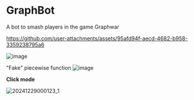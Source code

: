 # GraphBot

A bot to smash players in the game Graphwar


https://github.com/user-attachments/assets/95afd94f-aecd-4682-b958-3359238795a6


![image](https://github.com/user-attachments/assets/7ee4f917-a18f-490c-a105-48a06fc8f43e)

"Fake" piecewise function
![image](https://github.com/user-attachments/assets/0ef7b1f7-0342-4c67-96f0-3e5dab0feb5d)

**Click mode**

![20241229000123_1](https://github.com/user-attachments/assets/e94bcb04-1525-41aa-baf6-3bdedf8124d5)
